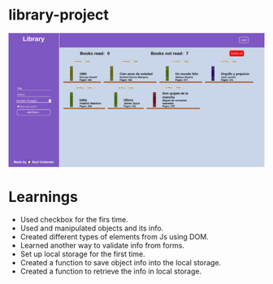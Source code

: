 # library-project

<img src = './images/finalApp.jpeg'/>

# Learnings

- Used checkbox for the firs time.
- Used and manipulated objects and its info.
- Created different types of elements from Js using DOM.
- Learned another way to validate info from forms.
- Set up local storage for the first time.
- Created a function to save object info into the local storage.
- Created a function to retrieve the info in local storage.
